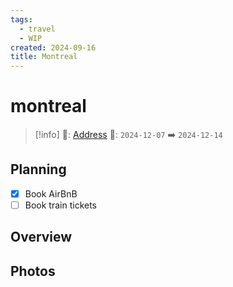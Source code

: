 ```yaml
---
tags:
  - travel
  - WIP
created: 2024-09-16
title: Montreal
---
```


# montreal

> [!info]
>📌: [Address]()
>📅: `2024-12-07` ➡️ `2024-12-14`

## Planning

- [x] Book AirBnB
- [ ] Book train tickets

## Overview



## Photos

